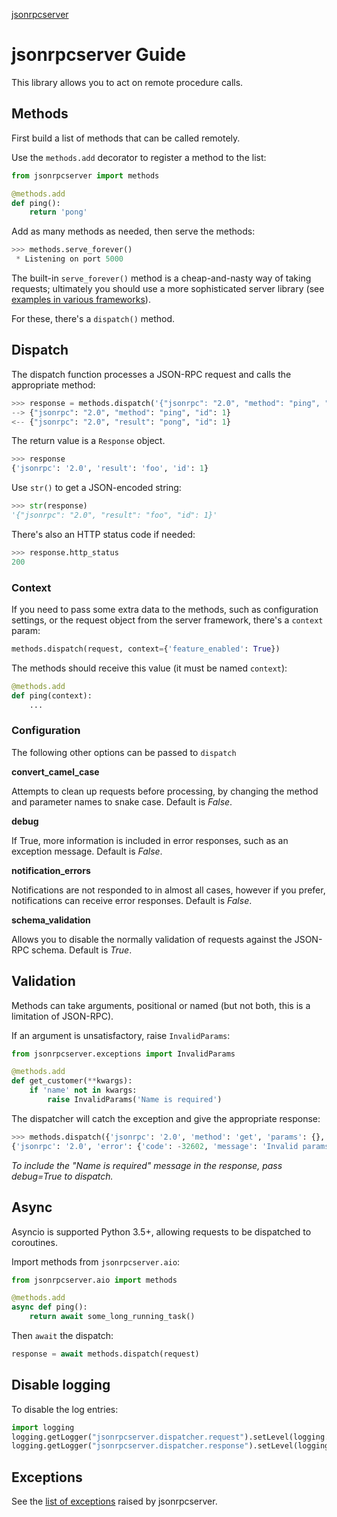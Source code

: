 <p class="rubric"><a class="reference internal" href="index.html"><span class="doc">jsonrpcserver</span></a></p>

# jsonrpcserver Guide

This library allows you to act on remote procedure calls.

## Methods

First build a list of methods that can be called remotely.

Use the `methods.add` decorator to register a method to the list:

```python
from jsonrpcserver import methods

@methods.add
def ping():
    return 'pong'
```

Add as many methods as needed, then serve the methods:

```python
>>> methods.serve_forever()
 * Listening on port 5000
```

The built-in `serve_forever()` method is a cheap-and-nasty way of taking
requests; ultimately you should use a more sophisticated server library (see
[examples in various frameworks](examples.html)).

For these, there's a `dispatch()` method.

## Dispatch

The dispatch function processes a JSON-RPC request and calls the appropriate
method:

```python
>>> response = methods.dispatch('{"jsonrpc": "2.0", "method": "ping", "id": 1}')
--> {"jsonrpc": "2.0", "method": "ping", "id": 1}
<-- {"jsonrpc": "2.0", "result": "pong", "id": 1}
```

The return value is a `Response` object.

```python
>>> response
{'jsonrpc': '2.0', 'result': 'foo', 'id': 1}
```

Use `str()` to get a JSON-encoded string:

```python
>>> str(response)
'{"jsonrpc": "2.0", "result": "foo", "id": 1}'
```

There's also an HTTP status code if needed:

```python
>>> response.http_status
200
```

### Context

If you need to pass some extra data to the methods, such as configuration
settings, or the request object from the server framework, there's a `context`
param:

```python
methods.dispatch(request, context={'feature_enabled': True})
```

The methods should receive this value (it must be named `context`):

```python
@methods.add
def ping(context):
    ...
```

### Configuration

The following other options can be passed to `dispatch`

**convert_camel_case**

Attempts to clean up requests before processing, by changing the method and
parameter names to snake case. Default is *False*.

**debug**

If True, more information is included in error responses, such as an exception
message. Default is *False*.

**notification_errors**

Notifications are not responded to in almost all cases, however if you prefer,
notifications can receive error responses. Default is *False*.

**schema_validation**

Allows you to disable the normally validation of requests against the JSON-RPC
schema. Default is *True*.

## Validation

Methods can take arguments, positional or named (but not both, this is a
limitation of JSON-RPC).

If an argument is unsatisfactory, raise `InvalidParams`:

```python
from jsonrpcserver.exceptions import InvalidParams

@methods.add
def get_customer(**kwargs):
    if 'name' not in kwargs:
        raise InvalidParams('Name is required')
```

The dispatcher will catch the exception and give the appropriate response:

```python
>>> methods.dispatch({'jsonrpc': '2.0', 'method': 'get', 'params': {}, 'id': 1})
{'jsonrpc': '2.0', 'error': {'code': -32602, 'message': 'Invalid params'}, 'id': 1}
```

*To include the "Name is required" message in the response, pass debug=True to
dispatch.*

## Async

Asyncio is supported Python 3.5+, allowing requests to be dispatched to
coroutines.

Import methods from `jsonrpcserver.aio`:

```python
from jsonrpcserver.aio import methods

@methods.add
async def ping():
    return await some_long_running_task()
```

Then `await` the dispatch:

```python
response = await methods.dispatch(request)
```

## Disable logging

To disable the log entries:

```python
import logging
logging.getLogger("jsonrpcserver.dispatcher.request").setLevel(logging.WARNING)
logging.getLogger("jsonrpcserver.dispatcher.response").setLevel(logging.WARNING)
```

## Exceptions

See the [list of exceptions](exceptions.html) raised by jsonrpcserver.

